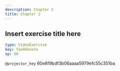 ```yaml
---
description: Chapter 2
title: Chapter 2
---
```


## Insert exercise title here

```yaml
type: VideoExercise
key: faa9bbee3a
xp: 50
```

`@projector_key`
60e8f9bdf3b06aaaa5979efc55c351ba
